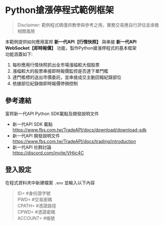 # Python搶漲停程式範例框架
> Disclaimer: 範例程式碼僅供教學與參考之用，實務交易應自行評估並承擔相關風險
> 
本範例提供如何應用富邦 **新一代API【行情快照】** 與串接 **新一代API WebSocket【即時報價】** 功能，製作Python搶漲停程式的基本框架<br>
功能涵蓋如下:
1. 每秒應用行情快照抓出全市場漲幅較大個股票
2. 漲幅較大的股票串接即時報價監控是否達下單門檻
3. 達門檻標的送出市價委託，並串接成交主動回報紀錄部位
4. 依據部位紀錄做即時報價停損控制

## 參考連結
富邦新一代API Python SDK載點及開發說明文件
* 新一代API SDK 載點<br>
https://www.fbs.com.tw/TradeAPI/docs/download/download-sdk
* 新一代API 開發說明文件<br>
https://www.fbs.com.tw/TradeAPI/docs/trading/introduction 
* 新一代API 社群討論<br>
https://discord.com/invite/VHjjc4C

## 登入設定
在程式資料夾中新建檔案 `.env` 並輸入以下內容<br>
> ID= #身份證字號<br>
> PWD= #交易密碼<br>
> CPATH= #憑證路徑<br>
> CPWD= #憑證密碼<br>
> ACCOUNT= #帳號<br>
